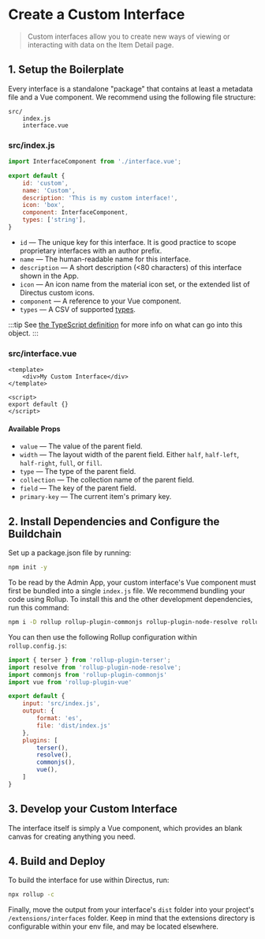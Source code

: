 # Create a Custom Interface

> Custom interfaces allow you to create new ways of viewing or interacting with data on the Item Detail page.

## 1. Setup the Boilerplate

Every interface is a standalone "package" that contains at least a metadata file and a Vue component. We recommend using the following file structure:

```
src/
	index.js
	interface.vue
```

### src/index.js

```js
import InterfaceComponent from './interface.vue';

export default {
    id: 'custom',
    name: 'Custom',
    description: 'This is my custom interface!',
    icon: 'box',
    component: InterfaceComponent,
    types: ['string'],
}
```

* `id` — The unique key for this interface. It is good practice to scope proprietary interfaces with an author prefix.
* `name` — The human-readable name for this interface.
* `description` — A short description (<80 characters) of this interface shown in the App.
* `icon` — An icon name from the material icon set, or the extended list of Directus custom icons.
* `component` — A reference to your Vue component.
* `types` — A CSV of supported [types](#).

:::tip
See [the TypeScript definition](https://github.com/directus/next/blob/20355fee5eba514dd75565f60269311187010c66/app/src/interfaces/types.ts#L5-L18) for more info on what can go into this object.
:::

### src/interface.vue

```vue
<template>
    <div>My Custom Interface</div>
</template>

<script>
export default {}
</script>
```

#### Available Props

* `value` — The value of the parent field.
* `width` — The layout width of the parent field. Either `half`, `half-left`, `half-right`, `full`, or `fill`.
* `type` — The type of the parent field.
* `collection` — The collection name of the parent field.
* `field` — The key of the parent field.
* `primary-key` — The current item's primary key.

## 2. Install Dependencies and Configure the Buildchain

Set up a package.json file by running:

```bash
npm init -y
```

To be read by the Admin App, your custom interface's Vue component must first be bundled into a single `index.js` file. We recommend bundling your code using Rollup. To install this and the other development dependencies, run this command:

```bash
npm i -D rollup rollup-plugin-commonjs rollup-plugin-node-resolve rollup-plugin-terser rollup-plugin-vue@5.0.0 @vue/compiler-sfc vue-template-compiler
```

You can then use the following Rollup configuration within `rollup.config.js`:

```js
import { terser } from 'rollup-plugin-terser';
import resolve from 'rollup-plugin-node-resolve';
import commonjs from 'rollup-plugin-commonjs'
import vue from 'rollup-plugin-vue'

export default {
    input: 'src/index.js',
    output: {
        format: 'es',
        file: 'dist/index.js'
    },
    plugins: [
        terser(),
        resolve(),
        commonjs(),
        vue(),
    ]
}
```

## 3. Develop your Custom Interface

The interface itself is simply a Vue component, which provides an blank canvas for creating anything you need.

## 4. Build and Deploy

To build the interface for use within Directus, run:

```bash
npx rollup -c
```

Finally, move the output from your interface's `dist` folder into your project's `/extensions/interfaces` folder. Keep in mind that the extensions directory is configurable within your env file, and may be located elsewhere.
